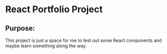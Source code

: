 # React Portfolio Project

## Purpose:

This project is just a space for me to test out some React components and maybe learn something along the way.
